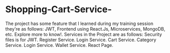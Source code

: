 # Shopping-Cart-Service-
The project has some feature that I learned during my training session they're as follows: JWT, Frontend using React.Js, Microservices, MongoDB, etc. Explore more to know!. 
Services in the Project are as follows: 
Security files is for JWT.
Register Service.
Login Service. 
Cart Service. 
Category Service.
Login Service.
Wallet Service. 
React Page. 
